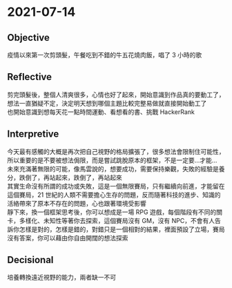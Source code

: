 # 2021-07-14

## Objective

疫情以來第一次剪頭髮，午餐吃到不錯的牛五花燒肉飯，唱了 3 小時的歌

## Reflective

剪完頭髮後，整個人清爽很多，心情也好了起來，開始意識到作品真的要動工了，想法一直猶疑不定，決定明天想到哪個主題比較完整易做就直接開始動工了  
也開始意識到想每天花一點時間運動、看想看的書、挑戰 HackerRank

## Interpretive

今天最有感觸的大概是再次把自己視野的格局擴張了，很多想法會限制住可能性，所以重要的是不要被想法侷限，而是嘗試跳脫原本的框架，不是一定要...才能...  
未來充滿著無限的可能，像馬雲說的，想要成功，需要保持樂觀，失敗的經驗是養分，跌倒了，再站起來，跌倒了，再站起來  
其實生命沒有所謂的成功或失敗，這是一個無限賽局，只有繼續向前進，才能留在這個賽局，21 世紀的人類不需要擔心生存的問題，反而隨著科技的進步、知識的活絡帶來了原本不存在的問題，心也跟著環境受影響  
靜下來，換一個框架思考後，你可以想成是一場 RPG 遊戲，每個階段有不同的關卡，多樣化、未知性等著你去探索，這個賽局沒有 GM，沒有 NPC，不會有人告訴你怎樣是對的，怎樣是錯的，對錯只是一個相對的結果，裡面預設了立場，賽局沒有答案，你可以藉由你自由開闊的想法探索  

## Decisional

培養轉換遠近視野的能力，兩者缺一不可
